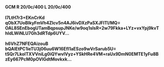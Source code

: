 #### GCM R 20/0c/400 L 20/0c/400
**I7LtH7r3+EKnCrKd**<br/>**qObX7UoBlkyFmVh4Zlcv5n4AJ6ivDXzPaSXJFITl/MQ=**<br/>**OAL8SEnEbogUTamBqpsupJNKe/w9oq1slsR+2w79Fkka+LYz+vxYpj9kvThIdLWiNLU7Gh3dRTdp6UYV...**<br/><br/>
**h6VhZ7NFEQAizouB**<br/>**bQAlEtPC1ieTU3j06uu6W16EfI1aESzo9wVrSarub5U=**<br/>**tSQr7LkoITXVVniLg0iQYwvlVyz+YSkHRe4VM+raUx9DmN0EMTE1yFu8BzEy667PcM0pOVlGdtMovkxk...**